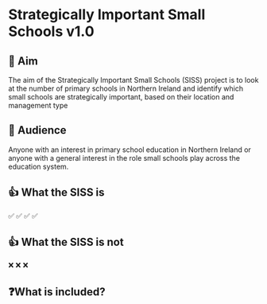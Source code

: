 # Strategically Important Small Schools v1.0

## 📰 Aim
The aim of the Strategically Important Small Schools (SISS) project is to look at the number of primary schools in Northern Ireland and identify which small schools are strategically important, based on their location and management type

## 🙋 Audience
Anyone with an interest in primary school education in Northern Ireland or anyone with a general interest in the role small schools play across the education system.

## 👍 What the SISS is

✅
✅
✅
✅

## 👍 What the SISS is not

❌
❌
❌

## ❓What is included?
